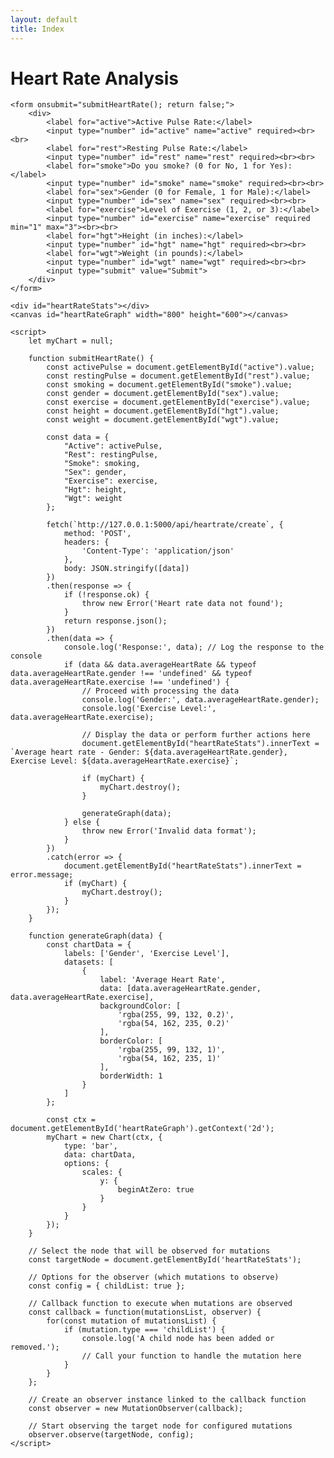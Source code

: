 ```yaml
---
layout: default
title: Index
---
```

<!DOCTYPE html>
<html lang="en">
<head>
    <meta charset="UTF-8">
    <meta name="viewport" content="width=device-width, initial-scale=1.0">
    <title>Heart Rate Analysis</title>
</head>
<body>
    <h1>Heart Rate Analysis</h1>
    
    <form onsubmit="submitHeartRate(); return false;">
        <div>
            <label for="active">Active Pulse Rate:</label>
            <input type="number" id="active" name="active" required><br><br>
            <label for="rest">Resting Pulse Rate:</label>
            <input type="number" id="rest" name="rest" required><br><br>
            <label for="smoke">Do you smoke? (0 for No, 1 for Yes):</label>
            <input type="number" id="smoke" name="smoke" required><br><br>
            <label for="sex">Gender (0 for Female, 1 for Male):</label>
            <input type="number" id="sex" name="sex" required><br><br>
            <label for="exercise">Level of Exercise (1, 2, or 3):</label>
            <input type="number" id="exercise" name="exercise" required min="1" max="3"><br><br>
            <label for="hgt">Height (in inches):</label>
            <input type="number" id="hgt" name="hgt" required><br><br>
            <label for="wgt">Weight (in pounds):</label>
            <input type="number" id="wgt" name="wgt" required><br><br>
            <input type="submit" value="Submit">
        </div>
    </form>

    <div id="heartRateStats"></div>
    <canvas id="heartRateGraph" width="800" height="600"></canvas>

    <script>
        let myChart = null;

        function submitHeartRate() {
            const activePulse = document.getElementById("active").value;
            const restingPulse = document.getElementById("rest").value;
            const smoking = document.getElementById("smoke").value;
            const gender = document.getElementById("sex").value;
            const exercise = document.getElementById("exercise").value;
            const height = document.getElementById("hgt").value;
            const weight = document.getElementById("wgt").value;
            
            const data = {
                "Active": activePulse,
                "Rest": restingPulse,
                "Smoke": smoking,
                "Sex": gender,
                "Exercise": exercise,
                "Hgt": height,
                "Wgt": weight
            };

            fetch(`http://127.0.0.1:5000/api/heartrate/create`, {
                method: 'POST',
                headers: {
                    'Content-Type': 'application/json'
                },
                body: JSON.stringify([data])
            })
            .then(response => {
                if (!response.ok) {
                    throw new Error('Heart rate data not found');
                }
                return response.json();
            })
            .then(data => {
                console.log('Response:', data); // Log the response to the console
                if (data && data.averageHeartRate && typeof data.averageHeartRate.gender !== 'undefined' && typeof data.averageHeartRate.exercise !== 'undefined') {
                    // Proceed with processing the data
                    console.log('Gender:', data.averageHeartRate.gender);
                    console.log('Exercise Level:', data.averageHeartRate.exercise);

                    // Display the data or perform further actions here
                    document.getElementById("heartRateStats").innerText = `Average heart rate - Gender: ${data.averageHeartRate.gender}, Exercise Level: ${data.averageHeartRate.exercise}`;

                    if (myChart) {
                        myChart.destroy();
                    }

                    generateGraph(data);
                } else {
                    throw new Error('Invalid data format');
                }
            })
            .catch(error => {
                document.getElementById("heartRateStats").innerText = error.message;
                if (myChart) {
                    myChart.destroy();
                }
            });
        }

        function generateGraph(data) {
            const chartData = {
                labels: ['Gender', 'Exercise Level'],
                datasets: [
                    {
                        label: 'Average Heart Rate',
                        data: [data.averageHeartRate.gender, data.averageHeartRate.exercise],
                        backgroundColor: [
                            'rgba(255, 99, 132, 0.2)',
                            'rgba(54, 162, 235, 0.2)'
                        ],
                        borderColor: [
                            'rgba(255, 99, 132, 1)',
                            'rgba(54, 162, 235, 1)'
                        ],
                        borderWidth: 1
                    }
                ]
            };

            const ctx = document.getElementById('heartRateGraph').getContext('2d');
            myChart = new Chart(ctx, {
                type: 'bar',
                data: chartData,
                options: {
                    scales: {
                        y: {
                            beginAtZero: true
                        }
                    }
                }
            });
        }

        // Select the node that will be observed for mutations
        const targetNode = document.getElementById('heartRateStats');

        // Options for the observer (which mutations to observe)
        const config = { childList: true };

        // Callback function to execute when mutations are observed
        const callback = function(mutationsList, observer) {
            for(const mutation of mutationsList) {
                if (mutation.type === 'childList') {
                    console.log('A child node has been added or removed.');
                    // Call your function to handle the mutation here
                }
            }
        };

        // Create an observer instance linked to the callback function
        const observer = new MutationObserver(callback);

        // Start observing the target node for configured mutations
        observer.observe(targetNode, config);
    </script>
</body>
</html>
